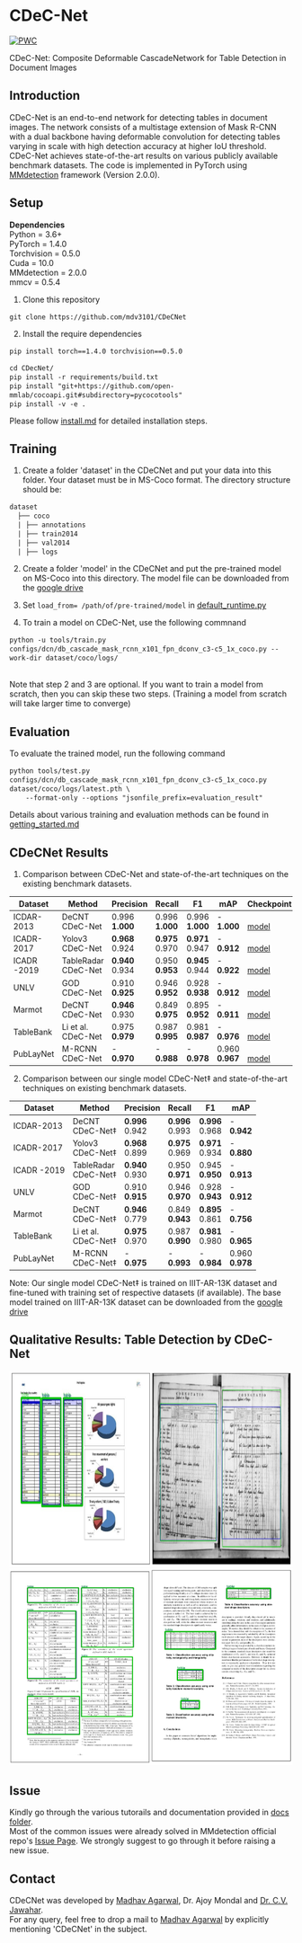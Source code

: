 # CDeC-Net
[![PWC](https://img.shields.io/badge/MMDetection-v2.0.0-royalblue)](https://github.com/open-mmlab/mmdetection)


CDeC-Net: Composite Deformable CascadeNetwork for Table Detection in Document Images

## Introduction
CDeC-Net is an end-to-end network for detecting tables in document images. The network consists of a multistage extension of Mask R-CNN with a dual backbone having deformable convolution for detecting tables varying in scale with high detection accuracy at higher IoU threshold. CDeC-Net achieves state-of-the-art results on various publicly available benchmark datasets.
The code is implemented in PyTorch using <a href="https://github.com/open-mmlab/mmdetection">MMdetection</a> framework (Version 2.0.0). 


## Setup
<b>Dependencies</b><br>
Python = 3.6+ <br>
PyTorch = 1.4.0<br>
Torchvision =  0.5.0<br>
Cuda = 10.0<br>
MMdetection = 2.0.0<br>
mmcv = 0.5.4<br>

1. Clone this repository
```
git clone https://github.com/mdv3101/CDeCNet
```
2. Install the require dependencies
```
pip install torch==1.4.0 torchvision==0.5.0
```
```
cd CDecNet/
pip install -r requirements/build.txt
pip install "git+https://github.com/open-mmlab/cocoapi.git#subdirectory=pycocotools"
pip install -v -e .
```

Please follow [install.md](docs/install.md) for detailed installation steps.

## Training
1. Create a folder 'dataset' in the CDeCNet and put your data into this folder. Your dataset must be in MS-Coco format. The directory structure should be:
```
dataset
  ├── coco
  | ├── annotations
  | ├── train2014
  | ├── val2014
  | ├── logs
```
2. Create a folder 'model' in the CDeCNet and put the pre-trained model on MS-Coco into this directory. The model file can be downloaded from the [google drive](https://drive.google.com/file/d/1JXt2F5pDJmSN5C7DXVKff93ksmMMqdcB/view?usp=sharing)

3. Set ```load_from= /path/of/pre-trained/model``` in [default_runtime.py](configs/_base_/default_runtime.py)
4. To train a model on CDeC-Net, use the following commnand
```
python -u tools/train.py configs/dcn/db_cascade_mask_rcnn_x101_fpn_dconv_c3-c5_1x_coco.py --work-dir dataset/coco/logs/
```
<br>
Note that step 2 and 3 are optional. If you want to train a model from scratch, then you can skip these two steps. (Training a model from scratch will take larger time to converge)

## Evaluation
To evaluate the trained model, run the following command
```
python tools/test.py configs/dcn/db_cascade_mask_rcnn_x101_fpn_dconv_c3-c5_1x_coco.py dataset/coco/logs/latest.pth \
    --format-only --options "jsonfile_prefix=evaluation_result"
```
Details about various training and evaluation methods can be found in [getting_started.md](docs/getting_started.md)


## CDeCNet Results
1. Comparison between CDeC-Net and state-of-the-art techniques on the existing benchmark datasets.

| Dataset    | Method                     | Precision            | Recall               | F1                   | mAP                  | Checkpoint |
|------------|----------------------------|----------------------|----------------------|----------------------|----------------------|------------|
|ICDAR-2013  | DeCNT <br>CDeC-Net         | 0.996 <br> **1.000** | 0.996 <br> **1.000** | 0.996 <br> **1.000** | - <br> **1.000**     | <br> [model](https://drive.google.com/file/d/1bip7l0H3Zd9NNWIRRtM-QdnDborWvftf/view?usp=sharing) |
|ICADR-2017  | Yolov3<br>CDeC-Net         | **0.968** <br> 0.924 | **0.975**<br> 0.970  | **0.971** <br> 0.947 | - <br> **0.912**     | <br> [model](https://drive.google.com/file/d/1bbSSqp4_6YE-QqiOVsGX6_HttL2qGYeB/view?usp=sharing) |
|ICADR -2019 | TableRadar<br>CDeC-Net     | **0.940** <br> 0.934 | 0.950 <br> **0.953** | **0.945** <br> 0.944 | - <br> **0.922**     | <br> [model](https://drive.google.com/file/d/1EgF64VgAztQ_nF9I99IM3Tq8L2BI34Mw/view?usp=sharing) |
|UNLV        | GOD <br> CDeC-Net          | 0.910 <br> **0.925** | 0.946 <br> **0.952** | 0.928 <br> **0.938** | - <br> **0.912**     | <br> [model](https://drive.google.com/file/d/1gh5KWVmmex4raRXu_gYeVuGyo8nbdHy4/view?usp=sharing) |
|Marmot      | DeCNT <br> CDeC-Net        | **0.946** <br> 0.930 | 0.849 <br> **0.975** | 0.895 <br> **0.952** | - <br> **0.911**     | <br> [model](https://drive.google.com/file/d/1UJbuQmIxPc7CzRR9fS4evg-aVN9cxQ3R/view?usp=sharing)|
|TableBank   | Li et al. <br> CDeC-Net    | 0.975 <br> **0.979** | 0.987 <br> **0.995** | 0.981 <br> **0.987** | - <br> **0.976**     | <br> [model](https://drive.google.com/file/d/1CGVE5IBaGL6Ssh7dKMv8csz3omezd_HX/view?usp=sharing)|
|PubLayNet   | M-RCNN <br> CDeC-Net       |-<br> **0.970**       |-<br> **0.988**       |-<br> **0.978**       | 0.960 <br> **0.967** | <br> [model](https://drive.google.com/file/d/1NsqIgDWwWIXIU6intibVXUq0tA5yNGAr/view?usp=sharing) |

2. Comparison between our single model CDeC-Net‡ and state-of-the-art techniques on existing benchmark datasets.

| Dataset    | Method                      | Precision            | Recall               | F1                   | mAP                  |
|------------|-----------------------------|----------------------|----------------------|----------------------|----------------------|
|ICDAR-2013  | DeCNT <br>CDeC-Net‡         | **0.996** <br> 0.942 | **0.996** <br> 0.993 | **0.996** <br> 0.968 | - <br> **0.942**     |
|ICADR-2017  | Yolov3<br>CDeC-Net‡         | **0.968** <br> 0.899 | **0.975**<br> 0.969  | **0.971** <br> 0.934 | - <br> **0.880**     |
|ICADR -2019 | TableRadar<br>CDeC-Net‡     | **0.940** <br> 0.930 | 0.950 <br> **0.971** | 0.945 <br> **0.950** | - <br> **0.913**     |
|UNLV        | GOD <br> CDeC-Net‡          | 0.910 <br> **0.915** | 0.946 <br> **0.970** | 0.928 <br> **0.943** | - <br> **0.912**     |
|Marmot      | DeCNT <br> CDeC-Net‡        | **0.946** <br> 0.779 | 0.849 <br> **0.943** | **0.895** <br> 0.861 | - <br> **0.756**     |
|TableBank   | Li et al. <br> CDeC-Net‡    | **0.975** <br> 0.970 | 0.987 <br> **0.990** | **0.981** <br> 0.980 | - <br> **0.965**     |
|PubLayNet   | M-RCNN <br> CDeC-Net‡       | - <br> **0.975**     | - <br> **0.993**     | - <br> **0.984**     |0.960 <br> **0.978**  |

Note: Our single model CDeC-Net‡ is trained on IIIT-AR-13K dataset and fine-tuned with training set of respective datasets (if available). The base model trained on IIIT-AR-13K dataset can be downloaded from the [google drive](https://drive.google.com/file/d/1jTl-pJYJOWFvcWrPV6hH99Z7x-xO9r2f/view?usp=sharing)
 
## Qualitative Results: Table Detection by CDeC-Net
<img src="imgs/qualitative_13_19.png" height="350"/> <br>
<img src="imgs/qualitative_17_marmot.png" height="350"/> <br>

## Issue
Kindly go through the various tutorails and documentation provided in [docs folder](docs). <br>
Most of the common issues were already solved in MMdetection official repo's [Issue Page](https://github.com/open-mmlab/mmdetection/issues). We strongly suggest to go through it before raising a new issue.

## Contact
CDeCNet was developed by [Madhav Agarwal](https://www.github.com/mdv3101), Dr. Ajoy Mondal and [Dr. C.V. Jawahar](https://faculty.iiit.ac.in/~jawahar/). <br>
For any query, feel free to drop a mail to [Madhav Agarwal](https://www.github.com/mdv3101) by explicitly mentioning 'CDeCNet' in the subject.
